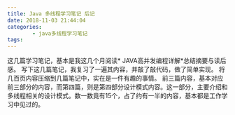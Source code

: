 ```yaml
---
title: Java 多线程学习笔记 后记
date: 2018-11-03 21:44:04
categories:
		- java多线程学习笔记
tags:
---
```


这几篇学习笔记，基本是我这几个月阅读*	JAVA高并发编程详解*总结摘要与读后感。
写下这几篇笔记，我复习了一遍其内容，并敲了敲代码，做了简单实现。
将几百页内容压缩到几篇笔记中，实在是一件有趣的事情。
前三篇内容，基本对应前三部分的内容，而第四篇，则是第四部分设计模式内容。这一部分，主要介绍和多线程相关的设计模式。数一数竟有15个，占了约有一半的内容，基本都是工作学习中见过的。
